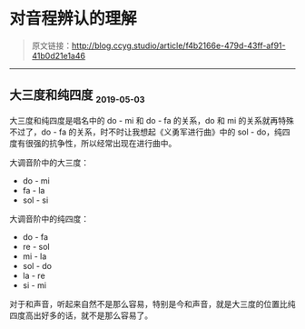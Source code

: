 # 对音程辨认的理解

[annotation]: <id> (f4b2166e-479d-43ff-af91-41b0d21e1a46)
[annotation]: <status> (public)
[annotation]: <create_time> (2019-05-03 17:53:31)
[annotation]: <category> (音乐的迷思)
[annotation]: <tags> (视唱练耳)
[annotation]: <comments> (false)

> 原文链接：<http://blog.ccyg.studio/article/f4b2166e-479d-43ff-af91-41b0d21e1a46>

---

## 大三度和纯四度 <sub><small>2019-05-03</small></sub>

大三度和纯四度是唱名中的 do - mi 和 do - fa 的关系，do 和 mi 的关系就再特殊不过了，do - fa 的关系，时不时让我想起《义勇军进行曲》中的 sol - do，纯四度有很强的抗争性，所以经常出现在进行曲中。

大调音阶中的大三度：

- do - mi
- fa - la 
- sol - si

大调音阶中的纯四度：

- do - fa
- re - sol 
- mi - la
- sol - do
- la - re
- si - mi

对于和声音，听起来自然不是那么容易，特别是今和声音，就是大三度的位置比纯四度高出好多的话，就不是那么容易了。